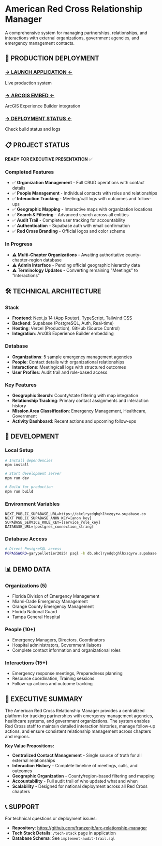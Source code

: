 # American Red Cross Relationship Manager

A comprehensive system for managing partnerships, relationships, and interactions with external organizations, government agencies, and emergency management contacts.

## 🚀 **PRODUCTION DEPLOYMENT**

### **[→ LAUNCH APPLICATION ←](https://arc-relationship-manager.vercel.app/)**
Live production system

### **[→ ARCGIS EMBED ←](https://experience.arcgis.com/experience/2117527fa62f4c1eaf37f78d5459670e?org=arc-nhq-gis)**
ArcGIS Experience Builder integration

### **[→ DEPLOYMENT STATUS ←](https://vercel.com/jbf-2539-e1ec6bfb/arc-relationship-manager)**
Check build status and logs

## 📋 **PROJECT STATUS** 

**READY FOR EXECUTIVE PRESENTATION** ✅

### Completed Features
- ✅ **Organization Management** - Full CRUD operations with contact details
- ✅ **People Management** - Individual contacts with roles and relationships  
- ✅ **Interaction Tracking** - Meeting/call logs with outcomes and follow-ups
- ✅ **Geographic Mapping** - Interactive maps with organization locations
- ✅ **Search & Filtering** - Advanced search across all entities
- ✅ **Audit Trail** - Complete user tracking for accountability
- ✅ **Authentication** - Supabase auth with email confirmation
- ✅ **Red Cross Branding** - Official logos and color scheme

### In Progress
- ⚠️ **Multi-Chapter Organizations** - Awaiting authoritative county-chapter-region database
- ⚠️ **Admin Interface** - Pending official geographic hierarchy data
- ⚠️ **Terminology Updates** - Converting remaining "Meetings" to "Interactions"

## 🛠 **TECHNICAL ARCHITECTURE**

### Stack
- **Frontend**: Next.js 14 (App Router), TypeScript, Tailwind CSS
- **Backend**: Supabase (PostgreSQL, Auth, Real-time)
- **Hosting**: Vercel (Production), GitHub (Source Control)
- **Integration**: ArcGIS Experience Builder embedding

### Database
- **Organizations**: 5 sample emergency management agencies
- **People**: Contact details with organizational relationships
- **Interactions**: Meeting/call logs with structured outcomes
- **User Profiles**: Audit trail and role-based access

### Key Features
- **Geographic Search**: County/state filtering with map integration
- **Relationship Tracking**: Primary contact assignments and interaction history
- **Mission Area Classification**: Emergency Management, Healthcare, Government
- **Activity Dashboard**: Recent actions and upcoming follow-ups

## 🔧 **DEVELOPMENT**

### Local Setup
```bash
# Install dependencies
npm install

# Start development server
npm run dev

# Build for production
npm run build
```

### Environment Variables
```env
NEXT_PUBLIC_SUPABASE_URL=https://okclryedqbghlhxzqyrw.supabase.co
NEXT_PUBLIC_SUPABASE_ANON_KEY=[anon_key]
SUPABASE_SERVICE_ROLE_KEY=[service_role_key]
DATABASE_URL=[postgres_connection_string]
```

### Database Access
```bash
# Direct PostgreSQL access
PGPASSWORD=garypelletier2025! psql -h db.okclryedqbghlhxzqyrw.supabase.co -U postgres -d postgres
```

## 📊 **DEMO DATA**

### Organizations (5)
- Florida Division of Emergency Management
- Miami-Dade Emergency Management  
- Orange County Emergency Management
- Florida National Guard
- Tampa General Hospital

### People (10+)
- Emergency Managers, Directors, Coordinators
- Hospital administrators, Government liaisons
- Complete contact information and organizational roles

### Interactions (15+)
- Emergency response meetings, Preparedness planning
- Resource coordination, Training sessions
- Follow-up actions and outcome tracking

## 🎯 **EXECUTIVE SUMMARY**

The American Red Cross Relationship Manager provides a centralized platform for tracking partnerships with emergency management agencies, healthcare systems, and government organizations. The system enables Red Cross staff to maintain detailed interaction histories, manage follow-up actions, and ensure consistent relationship management across chapters and regions.

**Key Value Propositions:**
- **Centralized Contact Management** - Single source of truth for all external relationships
- **Interaction History** - Complete timeline of meetings, calls, and outcomes  
- **Geographic Organization** - County/region-based filtering and mapping
- **Accountability** - Full audit trail of who updated what and when
- **Scalability** - Designed for national deployment across all Red Cross chapters

## 📞 **SUPPORT**

For technical questions or deployment issues:
- **Repository**: https://github.com/franzenjb/arc-relationship-manager
- **Tech Stack Details**: `/tech-stack` page in application
- **Database Schema**: See `implement-audit-trail.sql`
